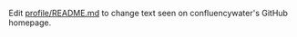Edit [profile/README.md](profile/README.md) to change text seen on confluencywater's GitHub homepage.
